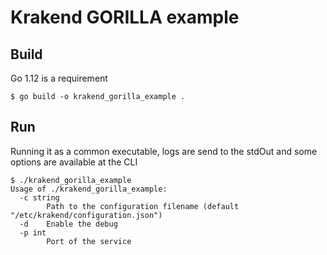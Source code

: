 Krakend GORILLA example
====

## Build

Go 1.12 is a requirement

	$ go build -o krakend_gorilla_example .

## Run

Running it as a common executable, logs are send to the stdOut and some options are available at the CLI

	$ ./krakend_gorilla_example
	Usage of ./krakend_gorilla_example:
	  -c string
	    	Path to the configuration filename (default "/etc/krakend/configuration.json")
	  -d	Enable the debug
	  -p int
	    	Port of the service
